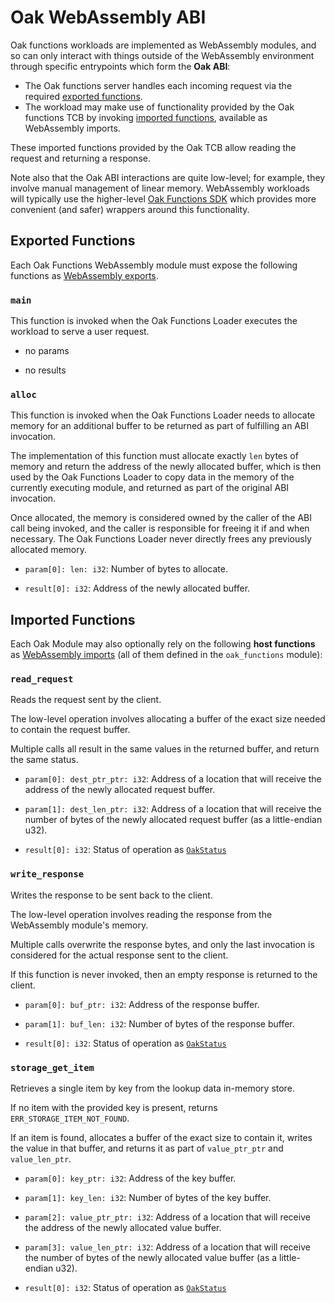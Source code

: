# Oak WebAssembly ABI

Oak functions workloads are implemented as WebAssembly modules, and so can only
interact with things outside of the WebAssembly environment through specific
entrypoints which form the **Oak ABI**:

- The Oak functions server handles each incoming request via the required
  [exported functions](#exported-functions).
- The workload may make use of functionality provided by the Oak functions TCB
  by invoking [imported functions](#imported-functions), available as
  WebAssembly imports.

These imported functions provided by the Oak TCB allow reading the request and
returning a response.

Note also that the Oak ABI interactions are quite low-level; for example, they
involve manual management of linear memory. WebAssembly workloads will typically
use the higher-level
[Oak Functions SDK](https://project-oak.github.io/oak/oak_functions/sdk/) which
provides more convenient (and safer) wrappers around this functionality.

## Exported Functions

Each Oak Functions WebAssembly module must expose the following functions as
[WebAssembly exports](https://webassembly.github.io/spec/core/syntax/modules.html#exports).

### `main`

This function is invoked when the Oak Functions Loader executes the workload to
serve a user request.

- no params

- no results

### `alloc`

This function is invoked when the Oak Functions Loader needs to allocate memory
for an additional buffer to be returned as part of fulfilling an ABI invocation.

The implementation of this function must allocate exactly `len` bytes of memory
and return the address of the newly allocated buffer, which is then used by the
Oak Functions Loader to copy data in the memory of the currently executing
module, and returned as part of the original ABI invocation.

Once allocated, the memory is considered owned by the caller of the ABI call
being invoked, and the caller is responsible for freeing it if and when
necessary. The Oak Functions Loader never directly frees any previously
allocated memory.

- `param[0]: len: i32`: Number of bytes to allocate.

- `result[0]: i32`: Address of the newly allocated buffer.

## Imported Functions

Each Oak Module may also optionally rely on the following **host functions** as
[WebAssembly imports](https://webassembly.github.io/spec/core/syntax/modules.html#imports)
(all of them defined in the `oak_functions` module):

### `read_request`

Reads the request sent by the client.

The low-level operation involves allocating a buffer of the exact size needed to
contain the request buffer.

Multiple calls all result in the same values in the returned buffer, and return
the same status.

- `param[0]: dest_ptr_ptr: i32`: Address of a location that will receive the
  address of the newly allocated request buffer.
- `param[1]: dest_len_ptr: i32`: Address of a location that will receive the
  number of bytes of the newly allocated request buffer (as a little-endian
  u32).

- `result[0]: i32`: Status of operation as
  [`OakStatus`](https://github.com/project-oak/oak/blob/main/oak_functions/proto/abi.proto)

### `write_response`

Writes the response to be sent back to the client.

The low-level operation involves reading the response from the WebAssembly
module's memory.

Multiple calls overwrite the response bytes, and only the last invocation is
considered for the actual response sent to the client.

If this function is never invoked, then an empty response is returned to the
client.

- `param[0]: buf_ptr: i32`: Address of the response buffer.
- `param[1]: buf_len: i32`: Number of bytes of the response buffer.

- `result[0]: i32`: Status of operation as
  [`OakStatus`](https://github.com/project-oak/oak/blob/main/oak_functions/proto/abi.proto)

### `storage_get_item`

Retrieves a single item by key from the lookup data in-memory store.

If no item with the provided key is present, returns
`ERR_STORAGE_ITEM_NOT_FOUND`.

If an item is found, allocates a buffer of the exact size to contain it, writes
the value in that buffer, and returns it as part of `value_ptr_ptr` and
`value_len_ptr`.

- `param[0]: key_ptr: i32`: Address of the key buffer.
- `param[1]: key_len: i32`: Number of bytes of the key buffer.
- `param[2]: value_ptr_ptr: i32`: Address of a location that will receive the
  address of the newly allocated value buffer.
- `param[3]: value_len_ptr: i32`: Address of a location that will receive the
  number of bytes of the newly allocated value buffer (as a little-endian u32).

- `result[0]: i32`: Status of operation as
  [`OakStatus`](https://github.com/project-oak/oak/blob/main/oak_functions/proto/abi.proto)
